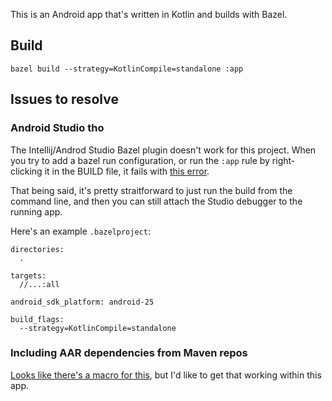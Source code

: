 This is an Android app that's written in Kotlin and builds with Bazel.

## Build

    bazel build --strategy=KotlinCompile=standalone :app

## Issues to resolve

### Android Studio tho

The Intellij/Androd Studio Bazel plugin doesn't work for this project. When you try to add a bazel run configuration, or run the `:app` rule by right-clicking it in the BUILD file, it fails with [this error](https://gist.github.com/aaronj1335/2905f0ce8b59f0dfc27d55d46f77453a).

That being said, it's pretty straitforward to just run the build from the command line, and then you can still attach the Studio debugger to the running app.

Here's an example `.bazelproject`:

```
directories:
  .

targets:
  //...:all

android_sdk_platform: android-25

build_flags:
  --strategy=KotlinCompile=standalone
```

### Including AAR dependencies from Maven repos

[Looks like there's a macro for this](https://github.com/bazelbuild/bazel/issues/561#issuecomment-259458533), but I'd like to get that working within this app.
